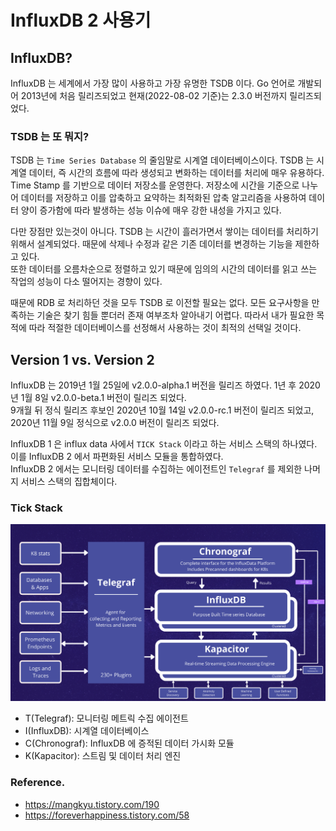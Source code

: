 # InfluxDB 2 사용기

## InfluxDB?

InfluxDB 는 세계에서 가장 많이 사용하고 가장 유명한 TSDB 이다. Go 언어로 개발되어 2013년에 처음 릴리즈되었고 현재(2022-08-02 기준)는 2.3.0 버전까지 릴리즈되었다.  

### TSDB 는 또 뭐지?

TSDB 는 `Time Series Database` 의 줄임말로 시계열 데이터베이스이다. TSDB 는 시계열 데이터, 즉 시간의 흐름에 따라 생성되고 변화하는 데이터를 처리에 매우 유용하다.  
Time Stamp 를 기반으로 데이터 저장소를 운영한다. 저장소에 시간을 기준으로 나누어 데이터를 저장하고 이를 압축하고 요약하는 최적화된 압축 알고리즘을 사용하여 데이터 양이 증가함에 따라 발생하는 성능 이슈에 매우 강한 내성을 가지고 있다.  

다만 장점만 있는것이 아니다. TSDB 는 시간이 흘러가면서 쌓이는 데이터를 처리하기 위해서 설계되었다. 때문에 삭제나 수정과 같은 기존 데이터를 변경하는 기능을 제한하고 있다.  
또한 데이터를 오름차순으로 정렬하고 있기 때문에 임의의 시간의 데이터를 읽고 쓰는 작업의 성능이 다소 떨어지는 경향이 있다.

때문에 RDB 로 처리하던 것을 모두 TSDB 로 이전할 필요는 없다. 모든 요구사항을 만족하는 기술은 찾기 힘들 뿐더러 존재 여부조차 알아내기 어렵다. 따라서 내가 필요한 목적에 따라 적절한 데이터베이스를 선정해서 사용하는 것이 최적의 선택일 것이다.

## Version 1 vs. Version 2

InfluxDB 는 2019년 1월 25일에 v2.0.0-alpha.1 버전을 릴리즈 하였다. 1년 후 2020년 1월 8일 v2.0.0-beta.1 버전이 릴리즈 되었다.  
9개월 뒤 정식 릴리즈 후보인 2020년 10월 14일 v2.0.0-rc.1 버전이 릴리즈 되었고, 2020년 11월 9일 정식으로 v2.0.0 버전이 릴리즈 되었다.

InfluxDB 1 은 influx data 사에서 `TICK Stack` 이라고 하는 서비스 스택의 하나였다. 이를 InfluxDB 2 에서 파편화된 서비스 모듈을 통합하였다.  
InfluxDB 2 에서는 모니터링 데이터를 수집하는 에이전트인 `Telegraf` 를 제외한 나머지 서비스 스택의 집합체이다.

### Tick Stack

![Tick Stack](img/tick_stack.png)

- T(Telegraf): 모니터링 메트릭 수집 에이전트
- I(InfluxDB): 시계열 데이터베이스
- C(Chronograf): InfluxDB 에 증적된 데이터 가시화 모듈
- K(Kapacitor): 스트림 및 데이터 처리 엔진

### Reference.

- https://mangkyu.tistory.com/190
- https://foreverhappiness.tistory.com/58